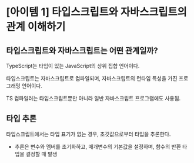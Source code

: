 # [아이템 1] 타입스크립트와 자바스크립트의 관계 이해하기

## 타입스크립트와 자바스크립트는 어떤 관계일까?

TypeScript는 타입이 있는 JavaScript의 상위 집합 언어이다.

타입스크립트는 자바스크립트로 컴파일되며, 자바스크립트의 런타임 특성을 가진 프로그래밍 언어이다.

TS 컴파일러는 타입스크립트뿐만 아니라 일반 자바스크립트 프로그램에도 사용됨.

## 타입 추론

타입스크립트에서는 타입 표기가 없는 경우, 초깃값으로부터 타입을 추론한다.

- 추론은 변수와 멤버를 초기화하고, 매개변수의 기본값을 설정하며, 함수의 반환 타입을 결정할 때 발생
